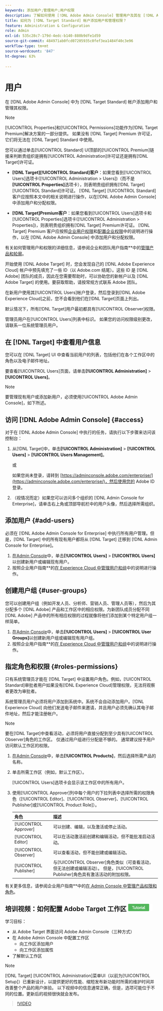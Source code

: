 ```yaml
---
keywords: 添加用户;管理用户;用户权限
description: 了解如何使用 [!DNL Adobe Admin Console] 管理用户及其在 [!DNL Adobe Target Standard] 中的权限和权利。
title: 如何为 [!DNL Target Standard] 帐户添加用户和管理权限？
feature: Administration & Configuration
role: Admin
exl-id: 535c28c7-179d-4edc-b140-880b9dfe1d59
source-git-commit: 484971ab0fcd07205935c0fef3ea1484f40c3e96
workflow-type: tm+mt
source-wordcount: '847'
ht-degree: 63%

---
```


# 用户

在 [!DNL Adobe Admin Console] 中为 [!DNL Target Standard] 帐户添加用户和管理其权限。

>[!NOTE]
>
>[!UICONTROL Properties]和[!UICONTROL Permissions]功能作为[!DNL Target Premium]解决方案的一部分提供。 如果没有 [!DNL Target] Premium 许可证，它们将无法在 [!DNL Target] Standard 中使用。
>
>您可以通过单击[!UICONTROL Standard] UI顶部的[!UICONTROL Premium]链接来判断贵组织是拥有[!UICONTROL Administration]许可证还是拥有[!DNL Target]许可证。
>
>* **[!DNL Target]&#x200B;[!UICONTROL Standard]客户**：如果您看到[!UICONTROL Users]选项卡([!UICONTROL Administration > Users])（而不是&#x200B;**[!UICONTROL Properties]**&#x200B;选项卡），则表明贵组织拥有[!DNL Target] [!UICONTROL Standard]许可证。 [!DNL Target] [!UICONTROL Standard]客户应按照本文中的相关说明进行操作，以在[!DNL Adobe Admin Console]中添加用户和分配权限。
>
>* **[!DNL Target]Premium客户**：如果您看到[!UICONTROL Users]选项卡和[!UICONTROL Properties]选项卡([!UICONTROL Administration > Properties])，则表明贵组织拥有[!DNL Target] Premium许可证。 [!DNL Target] Premium 客户应按照[企业用户权限](/help/main/administrating-target/c-user-management/property-channel/property-channel.md)和[配置企业权限](/help/main/administrating-target/c-user-management/property-channel/properties-overview.md)中的说明进行操作，以在 [!DNL Adobe Admin Console] 中添加用户和分配权限。
>
>有关如何管理用户和权限的详细信息，请参阅企业和团队用户指南&#x200B;**&#x200B;中的[管理产品和轮廓](https://helpx.adobe.com/cn/enterprise/using/manage-products-and-profiles.html)。

开始使用 [!DNL Adobe Target] 时，您会发现自己的 [!DNL Adobe Experience Cloud] 帐户中预先填充了一些 ID（以 Adobe.com 结尾）。这些 ID 是 [!DNL Adobe] 团队的成员，因此在您需要帮助时，可以协助您的新帐户以及 [!DNL Adobe Target] 的使用。要获取帮助，请按常规方式联系 Adobe 团队。

在新用户使用其[!UICONTROL Users]帐户登录，然后登录到[!DNL Adobe Experience Cloud]之前，您不会看到他们在[!DNL Target]页面上列出。

默认情况下，所有[!DNL Target]用户最初都具有[!UICONTROL Observer]权限。

管理员用户在[!UICONTROL Users]列表中标识。 如果您的访问权限级别更改，请联系一位系统管理员用户。

## 在 [!DNL Target] 中查看用户信息

您可以在 [!DNL Target] UI 中查看当前用户的列表，包括他们在各个工作区中的角色以及电子邮件地址。

要查看[!UICONTROL Users]页面，请单击&#x200B;**[!UICONTROL Administration]** > **[!UICONTROL Users]**。

>[!NOTE]
>
>要管理现有用户或添加新用户，必须使用[!UICONTROL Adobe Admin Console]，如下所述。

## 访问 [!DNL Adobe Admin Console] {#access}

对于在 [!DNL Adobe Admin Console] 中执行的任务，请执行以下步骤来访问该控制台：

1. 从[!DNL Target]中，单击&#x200B;**[!UICONTROL Administration]** > **[!UICONTROL Users]** > **[!UICONTROL Users Management]**。

   或

   如果您尚未登录，请转到 [https://adminconsole.adobe.com/enterprise/](https://adminconsole.adobe.com/enterprise/)，然后使用您的 Adobe ID 登录。

1. （视情况而定）如果您可以访问多个组织的 [!DNL Admin Console for Enterprise]，请单击右上角或顶部导航栏中的用户头像，然后选择所需组织。

## 添加用户 {#add-users}

必须在 [!DNL Adobe Admin Console for Enterprise] 中执行所有用户管理。但是，[!DNL Target] 中的所有现有用户都将从 [!DNL Target] 迁移到 [!DNL Admin Console for Enterprise]。

1. [在Admin Console](/help/main/administrating-target/c-user-management/c-user-management/user-management.md#section_79796E0227D048F59BAE0AB02E544EBE)中，单击&#x200B;**[!UICONTROL Users]** > **[!UICONTROL Users]**&#x200B;以创建新用户或编辑现有用户。
1. 按照企业用户指南&#x200B;**&#x200B;的[在 Experience Cloud 中管理用户和组](https://helpx.adobe.com/cn/enterprise/help/users.html)中的说明进行操作。

## 创建用户组 {#user-groups}

您可以创建用户组（例如开发人员、分析师、营销人员、管理人员等），然后为其分配多个 [!DNL Adobe] 产品和工作区中的相应权限。为新团队成员分配不同 [!DNL Adobe] 产品中的所有相应权限的过程就像将他们添加到某个特定用户组一样简单。

1. [在Admin Console](/help/main/administrating-target/c-user-management/c-user-management/user-management.md#section_79796E0227D048F59BAE0AB02E544EBE)中，单击&#x200B;**[!UICONTROL Users]** > **[!UICONTROL User Groups]**&#x200B;以创建新用户组或编辑现有用户组。
1. 按照企业用户指南&#x200B;**&#x200B;的[在 Experience Cloud 中管理用户和组](https://helpx.adobe.com/cn/enterprise/help/users.html)中的说明进行操作。

## 指定角色和权限 {#roles-permissions}

只有系统管理员才能在 [!DNL Target] 中设置用户角色。例如，[!UICONTROL Standard]审批者用户如果没有[!DNL Experience Cloud]管理权限，无法将观察者更改为审批者。

系统管理员用户必须将用户添加到系统中。系统不会自动添加用户。[!DNL Experience Cloud] 向他们发送电子邮件来邀请，并且用户必须先确认其电子邮件地址，然后才能注册帐户。

>[!NOTE]
>
>要在[!DNL Target]中查看活动，必须将用户直接分配到至少具有[!UICONTROL Observer]角色的工作区。 仅通过用户组进行分配是不够的。 通常建议授予用户访问默认工作区的权限。

1. [在Admin Console](/help/main/administrating-target/c-user-management/c-user-management/user-management.md#section_79796E0227D048F59BAE0AB02E544EBE)中，单击&#x200B;**[!UICONTROL Products]**，然后选择所需产品的名称。

1. 单击所需工作区（例如，默认工作区）。

   [!UICONTROL Users]选项卡会显示该工作区中的所有用户。

1. 使用[!UICONTROL Approver]列中每个用户的下拉列表中选择所需的权限角色（[!UICONTROL Editor]、[!UICONTROL Observer]、[!UICONTROL Publisher]或[!UICONTROL Product Role]）。

   | 角色 | 描述 |
   |--- |--- |
   | [!UICONTROL Approver] | 可以创建、编辑，以及激活或停止活动。 |
   | [!UICONTROL Editor] | 可以在活动激活前创建和编辑活动，但不能批准启动活动。 |
   | [!UICONTROL Observer] | 可以查看活动，但不能创建或编辑活动。 |
   | [!UICONTROL Publisher] | 与[!UICONTROL Observer]角色类似（可查看活动，但无法创建或编辑活动）。 但是，[!UICONTROL Publisher]角色具有激活活动的附加权限。 |

有关更多信息，请参阅企业用户指南&#x200B;**&#x200B;中的[在 Admin Console 中管理产品权限和角色](https://helpx.adobe.com/cn/enterprise/help/manage-permissions-and-roles.html)。

## 培训视频：如何配置 Adobe Target 工作区 ![“教程”徽章](/help/main/assets/tutorial.png)

学习目标：

* 从 Adobe Target 界面访问 Adobe Admin Console（三种方式）
* 在 Adobe Admin Console 中配置工作区
   * 向工作区添加用户
   * 向工作区添加属性
* 了解默认工作区

>[!NOTE]
>
>[!DNL Target] [!UICONTROL Administration]菜单UI（以前为[!UICONTROL Setup]）已重新设计，以提供更好的性能、缩短发布新功能时所需的维护时间并改善整个产品的用户体验。 以下视频中的信息通常正确，但是，选项可能位于不同的位置。更新后的视频很快就会发布。

>[!VIDEO](https://video.tv.adobe.com/v/3421729?captions=chi_hans)

